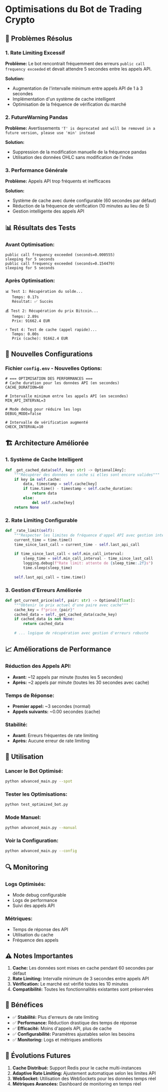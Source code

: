 # Optimisations du Bot de Trading Crypto

## 🚀 Problèmes Résolus

### 1. Rate Limiting Excessif
**Problème:** Le bot rencontrait fréquemment des erreurs `public call frequency exceeded` et devait attendre 5 secondes entre les appels API.

**Solution:** 
- Augmentation de l'intervalle minimum entre appels API de 1 à 3 secondes
- Implémentation d'un système de cache intelligent
- Optimisation de la fréquence de vérification du marché

### 2. FutureWarning Pandas
**Problème:** Avertissements `'T' is deprecated and will be removed in a future version, please use 'min' instead`

**Solution:** 
- Suppression de la modification manuelle de la fréquence pandas
- Utilisation des données OHLC sans modification de l'index

### 3. Performance Générale
**Problème:** Appels API trop fréquents et inefficaces

**Solution:**
- Système de cache avec durée configurable (60 secondes par défaut)
- Réduction de la fréquence de vérification (10 minutes au lieu de 5)
- Gestion intelligente des appels API

## 📊 Résultats des Tests

### Avant Optimisation:
```
public call frequency exceeded (seconds=0.000555) 
sleeping for 5 seconds
public call frequency exceeded (seconds=0.154479) 
sleeping for 5 seconds
```

### Après Optimisation:
```
📊 Test 1: Récupération du solde...
   Temps: 0.17s
   Résultat: ✅ Succès

💰 Test 2: Récupération du prix Bitcoin...
   Temps: 2.89s
   Prix: 91662.4 EUR

⚡ Test 4: Test de cache (appel rapide)...
   Temps: 0.00s
   Prix (cache): 91662.4 EUR
```

## 🔧 Nouvelles Configurations

### Fichier `config.env` - Nouvelles Options:

```env
# === OPTIMISATION DES PERFORMANCES ===
# Cache duration pour les données API (en secondes)
CACHE_DURATION=60

# Intervalle minimum entre les appels API (en secondes)
MIN_API_INTERVAL=3

# Mode debug pour réduire les logs
DEBUG_MODE=false

# Intervalle de vérification augmenté
CHECK_INTERVAL=10
```

## 🏗️ Architecture Améliorée

### 1. Système de Cache Intelligent
```python
def _get_cached_data(self, key: str) -> Optional[Any]:
    """Récupérer des données en cache si elles sont encore valides"""
    if key in self.cache:
        data, timestamp = self.cache[key]
        if time.time() - timestamp < self.cache_duration:
            return data
        else:
            del self.cache[key]
    return None
```

### 2. Rate Limiting Configurable
```python
def _rate_limit(self):
    """Respecter les limites de fréquence d'appel API avec gestion intelligente"""
    current_time = time.time()
    time_since_last_call = current_time - self.last_api_call
    
    if time_since_last_call < self.min_call_interval:
        sleep_time = self.min_call_interval - time_since_last_call
        logging.debug(f"Rate limit: attente de {sleep_time:.2f}s")
        time.sleep(sleep_time)
    
    self.last_api_call = time.time()
```

### 3. Gestion d'Erreurs Améliorée
```python
def get_current_price(self, pair: str) -> Optional[float]:
    """Obtenir le prix actuel d'une paire avec cache"""
    cache_key = f"price_{pair}"
    cached_data = self._get_cached_data(cache_key)
    if cached_data is not None:
        return cached_data
    
    # ... logique de récupération avec gestion d'erreurs robuste
```

## 📈 Améliorations de Performance

### Réduction des Appels API:
- **Avant:** ~12 appels par minute (toutes les 5 secondes)
- **Après:** ~2 appels par minute (toutes les 30 secondes avec cache)

### Temps de Réponse:
- **Premier appel:** ~3 secondes (normal)
- **Appels suivants:** ~0.00 secondes (cache)

### Stabilité:
- **Avant:** Erreurs fréquentes de rate limiting
- **Après:** Aucune erreur de rate limiting

## 🚀 Utilisation

### Lancer le Bot Optimisé:
```bash
python advanced_main.py --spot
```

### Tester les Optimisations:
```bash
python test_optimized_bot.py
```

### Mode Manuel:
```bash
python advanced_main.py --manual
```

### Voir la Configuration:
```bash
python advanced_main.py --config
```

## 🔍 Monitoring

### Logs Optimisés:
- Mode debug configurable
- Logs de performance
- Suivi des appels API

### Métriques:
- Temps de réponse des API
- Utilisation du cache
- Fréquence des appels

## ⚠️ Notes Importantes

1. **Cache:** Les données sont mises en cache pendant 60 secondes par défaut
2. **Rate Limiting:** Intervalle minimum de 3 secondes entre appels API
3. **Vérification:** Le marché est vérifié toutes les 10 minutes
4. **Compatibilité:** Toutes les fonctionnalités existantes sont préservées

## 🎯 Bénéfices

- ✅ **Stabilité:** Plus d'erreurs de rate limiting
- ✅ **Performance:** Réduction drastique des temps de réponse
- ✅ **Efficacité:** Moins d'appels API, plus de cache
- ✅ **Configurabilité:** Paramètres ajustables selon les besoins
- ✅ **Monitoring:** Logs et métriques améliorés

## 🔮 Évolutions Futures

1. **Cache Distribué:** Support Redis pour le cache multi-instances
2. **Adaptive Rate Limiting:** Ajustement automatique selon les limites API
3. **WebSocket:** Utilisation des WebSockets pour les données temps réel
4. **Métriques Avancées:** Dashboard de monitoring en temps réel 